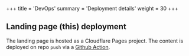 +++
title = 'DevOps'
summary = 'Deployment details'
weight = 30
+++

## Landing page (this) deployment
The landing page is hosted as a Cloudflare Pages project. The content is deployed on repo `push` via a [Github Action](https://github.com/muteheadlight/folio-hugo/blob/main/.github/workflows/publish.yml).